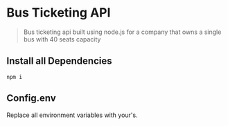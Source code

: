 # Bus Ticketing API
>Bus ticketing api built using node.js for a company that owns a single bus with 40 seats capacity

## Install all Dependencies
```
npm i
```
## Config.env
Replace all environment variables with your's.